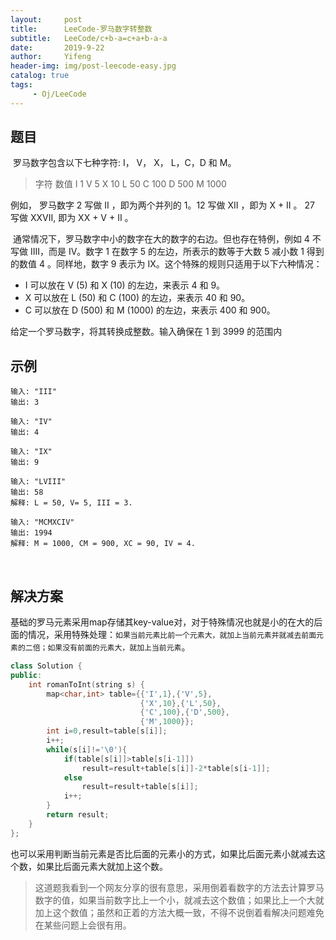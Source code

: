 ```yaml
---
layout:     post
title:      LeeCode-罗马数字转整数
subtitle:   LeeCode/c+b-a=c+a+b-a-a
date:       2019-9-22
author:     Yifeng
header-img: img/post-leecode-easy.jpg
catalog: true
tags:
     - Oj/LeeCode
---
```




## 题目

​    罗马数字包含以下七种字符: I， V， X， L，C，D 和 M。

> 字符          数值
> I             1
> V             5
> X             10
> L             50
> C             100
> D             500
> M             1000

  例如， 罗马数字 2 写做 II ，即为两个并列的 1。12 写做 XII ，即为 X + II 。 27 写做  XXVII, 即为 XX + V + II 。

​     通常情况下，罗马数字中小的数字在大的数字的右边。但也存在特例，例如 4 不写做 IIII，而是 IV。数字 1 在数字 5 的左边，所表示的数等于大数 5 减小数 1 得到的数值 4 。同样地，数字 9 表示为 IX。这个特殊的规则只适用于以下六种情况：

- I 可以放在 V (5) 和 X (10) 的左边，来表示 4 和 9。
- X 可以放在 L (50) 和 C (100) 的左边，来表示 40 和 90。 
- C 可以放在 D (500) 和 M (1000) 的左边，来表示 400 和 900。

给定一个罗马数字，将其转换成整数。输入确保在 1 到 3999 的范围内

## 示例

```
输入: "III"
输出: 3

输入: "IV"
输出: 4

输入: "IX"
输出: 9

输入: "LVIII"
输出: 58
解释: L = 50, V= 5, III = 3.

输入: "MCMXCIV"
输出: 1994
解释: M = 1000, CM = 900, XC = 90, IV = 4.
```

​    

## 解决方案

​     基础的罗马元素采用map存储其key-value对，对于特殊情况也就是小的在大的后面的情况，采用特殊处理：`如果当前元素比前一个元素大，就加上当前元素并就减去前面元素的二倍；如果没有前面的元素大，就加上当前元素`。

```c++
class Solution {
public:
    int romanToInt(string s) {
        map<char,int> table={{'I',1},{'V',5},
                             {'X',10},{'L',50},
                             {'C',100},{'D',500},
                             {'M',1000}};
        int i=0,result=table[s[i]];
        i++;
        while(s[i]!='\0'){
            if(table[s[i]]>table[s[i-1]])
                result=result+table[s[i]]-2*table[s[i-1]];
            else
                result=result+table[s[i]];
            i++;
        }
        return result;
    }
};
```

​    也可以采用判断当前元素是否比后面的元素小的方式，如果比后面元素小就减去这个数，如果比后面元素大就加上这个数。



> 这道题我看到一个网友分享的很有意思，采用倒着看数字的方法去计算罗马数字的值，如果当前数字比上一个小，就减去这个数值；如果比上一个大就加上这个数值；虽然和正着的方法大概一致，不得不说倒着看解决问题难免在某些问题上会很有用。